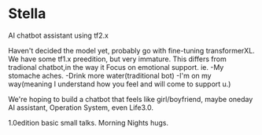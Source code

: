 # Stella
AI chatbot assistant using tf2.x

Haven't decided the model yet, probably go with fine-tuning transformerXL.
We have some tf1.x preedition, but very immature.
This differs from tradional chatbot,in the way it Focus on emotional support.
ie. -My stomache aches. -Drink more water(traditional bot) -I'm on my way(meaning I understand how you feel and will come to support u.)

We're hoping to build a chatbot that feels like girl/boyfriend, maybe oneday AI assistant, Operation System, even Life3.0.

1.0edition
basic small talks. Morning Nights hugs.



